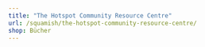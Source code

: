 ```yaml
---
title: "The Hotspot Community Resource Centre"
url: /squamish/the-hotspot-community-resource-centre/
shop: Bücher
---
```

